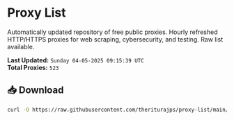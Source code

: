 # Proxy List

Automatically updated repository of free public proxies. Hourly refreshed HTTP/HTTPS proxies for web scraping, cybersecurity, and testing. Raw list available.

**Last Updated:** `Sunday 04-05-2025 09:15:39 UTC`  
**Total Proxies:** `523`

## 📥 Download
```bash
curl -O https://raw.githubusercontent.com/theriturajps/proxy-list/main/proxies.txt

